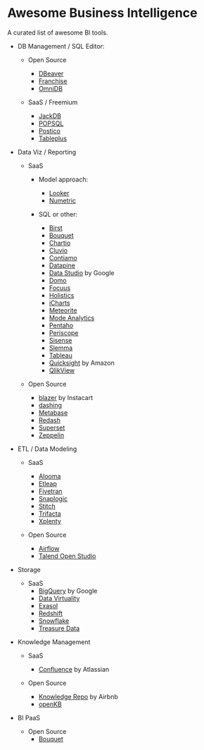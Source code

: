 # Awesome Business Intelligence
A curated list of awesome BI tools.

- DB Management / SQL Editor:
  - Open Source
    - [DBeaver](https://dbeaver.jkiss.org/)
    - [Franchise](https://franchise.cloud/)
    - [OmniDB](https://omnidb.org/index.php/en/)
    
  - SaaS / Freemium
    - [JackDB](https://www.jackdb.com/)
    - [POPSQL](https://popsql.io/)
    - [Postico](https://eggerapps.at/postico/)
    - [Tableplus](https://tableplus.io/)

- Data Viz / Reporting
  - SaaS  
    - Model approach:  
      - [Looker](https://looker.com/)  
      - [Numetric](https://www.numetric.com/)
    
    - SQL or other:  
      - [Birst](https://www.birst.com/)  
      - [Bouquet](https://openbouquet.io/)
      - [Chartio](https://chartio.com/)
      - [Cluvio](https://www.cluvio.com/)
      - [Contiamo](https://www.contiamo.com/)
      - [Datapine](https://www.datapine.com)
      - [Data Studio](https://www.google.com/analytics/data-studio/) by Google  
      - [Domo](https://www.domo.com/)
      - [Focuus](http://www.focuus.com/)
      - [Holistics](https://www.holistics.io/)
      - [iCharts](https://icharts.net/)
      - [Meteorite](http://meteorite.bi/)
      - [Mode Analytics](https://modeanalytics.com/)  
      - [Pentaho](https://www.pentaho.com)
      - [Periscope](https://www.periscopedata.com/)  
      - [Sisense](https://www.sisense.com/)  
      - [Slemma](https://slemma.com/)  
      - [Tableau](https://www.tableau.com)
      - [Quicksight](https://quicksight.aws/) by Amazon  
      - [QlikView](http://www.qlik.com/de-de/products/qlikview)


  - Open Source  
    - [blazer](https://github.com/ankane/blazer) by Instacart
    - [dashing](http://dashing.io/)
    - [Metabase](http://www.metabase.com/)  
    - [Redash](https://github.com/getredash/redash)  
    - [Superset](https://github.com/airbnb/superset)  
    - [Zeppelin](https://zeppelin.apache.org/)  


- ETL / Data Modeling
  - SaaS
    - [Alooma](https://www.alooma.com/)
    - [Etleap](https://etleap.com/)
    - [Fivetran](https://www.fivetran.com/)
    - [Snaplogic](https://www.snaplogic.com/)
    - [Stitch](https://www.stitchdata.com/)
    - [Trifacta](https://www.trifacta.com/)
    - [Xplenty](https://www.xplenty.com/)
    

  - Open Source
    - [Airflow](https://airflow.incubator.apache.org/)
    - [Talend Open Studio](https://www.talend.com/products/talend-open-studio/)



- Storage
  - SaaS
    - [BigQuery](https://cloud.google.com/bigquery/) by Google  
    - [Data Virtuality](http://datavirtuality.com/)
    - [Exasol](http://www.exasol.com/)
    - [Redshift](https://aws.amazon.com/de/redshift/)
    - [Snowflake](https://www.snowflake.net/)
    - [Treasure Data](https://www.treasuredata.com/)


- Knowledge Management  
  - SaaS  
    - [Confluence](https://www.atlassian.com/software/confluence) by Atlassian  
    
  - Open Source  
    - [Knowledge Repo](https://github.com/airbnb/knowledge-repo) by Airbnb  
    - [openKB](https://github.com/mrvautin/openKB)

- BI PaaS
  - Open Source
    - [Bouquet](https://openbouquet.io/)


